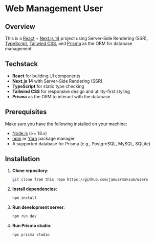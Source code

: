 # Web Management User

## Overview
This is a [React](https://reactjs.org/) + [Next.js 14](https://nextjs.org/) project using Server-Side Rendering (SSR), [TypeScript](https://www.typescriptlang.org/), [Tailwind CSS](https://tailwindcss.com/), and [Prisma](https://www.prisma.io/) as the ORM for database management.

## Techstack
- **React** for building UI components
- **Next.js 14** with Server-Side Rendering (SSR)
- **TypeScript** for static type checking
- **Tailwind CSS** for responsive design and utility-first styling
- **Prisma** as the ORM to interact with the database

## Prerequisites
Make sure you have the following installed on your machine:
- [Node.js](https://nodejs.org/en/) (>= 18.x)
- [npm](https://www.npmjs.com/) or [Yarn](https://yarnpkg.com/) package manager
- A supported database for Prisma (e.g., PostgreSQL, MySQL, SQLite)

## Installation

1. **Clone repository**:
   ```bash
   git clone from this repo https://github.com/januarmaksum/users
   ```

2. **Install dependencies**:
   ```bash
   npm install
   ```

3. **Run development server**:
   ```bash
   npm run dev
   ```
4. **Run Prisma studio**:
   ```bash
   npx prisma studio
   ```
